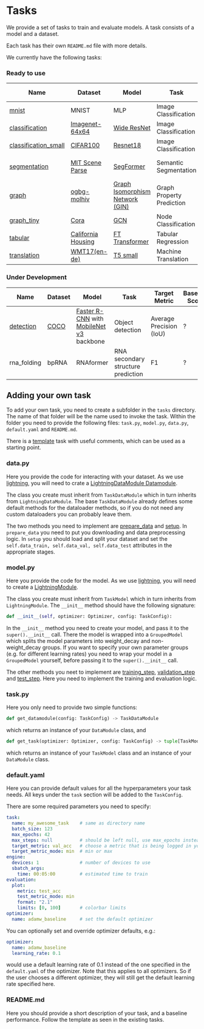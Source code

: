 # Tasks
We provide a set of tasks to train and evaluate models. A task consists of a model and a dataset.

Each task has their own `README.md` file with more details.

We currently have the following tasks:

### Ready to use

| Name | Dataset | Model | Task | Target Metric | Baseline Score | Baseline Runtime | Hardware |
| ------- | ---- | ----- | ---- | ------------- | -------------- | ---------------- | -------- |
| [mnist](mnist) | MNIST | MLP | Image Classification | Top-1 Accuracy | 0.97 | 1 min | 1 gpu |
| [classification](classification) | [Imagenet-64x64](https://patrykchrabaszcz.github.io/Imagenet32/) | [Wide ResNet](https://arxiv.org/pdf/1605.07146.pdf) | Image Classification | Top-1 Accuracy | 0.69 | 4h | 4 gpu |
| [classification_small](classification_small) | [CIFAR100](https://www.cs.toronto.edu/~kriz/cifar.html) | [Resnet18](https://arxiv.org/pdf/1512.03385.pdf) | Image Classification | Top-1 Accuracy | 0.77 | 10 min | 1 gpu |
| [segmentation](segmentation) | [MIT Scene Parse](http://sceneparsing.csail.mit.edu/) | [SegFormer](https://arxiv.org/abs/2105.15203) | Semantic Segmentation | Intersection over Union (IoU) | 0.35 | 5h | 4 gpu |
| [graph](graph) | [ogbg-molhiv](https://ogb.stanford.edu/docs/graphprop/#ogbg-mol) | [Graph Isomorphism Network (GIN)](https://arxiv.org/pdf/1810.00826.pdf) | Graph Property Prediction | ROC-AUC | 0.77 | 20min | 1 gpu |
| [graph_tiny](graph_tiny) | [Cora](https://paperswithcode.com/sota/node-classification-on-cora) | [GCN](https://arxiv.org/abs/1609.02907) | Node Classification | Accuracy | 0.82 | 1min | 1 gpu |
| [tabular](tabular) | [California Housing](https://www.dcc.fc.up.pt/~ltorgo/Regression/cal_housing.html) | [FT Transformer](https://arxiv.org/pdf/2106.11959.pdf) | Tabular Regression | Test RMSE | 0.40 | 2 min | 1 gpu |
| [translation](translation) | [WMT17(en-de)](https://machinetranslate.org/wmt17) | [T5 small](https://jmlr.org/papers/volume21/20-074/20-074.pdf) | Machine Translation | BLEU (sacrebleu) | 26.3 | 6h | 4 gpus |


### Under Development

| Name | Dataset | Model | Task | Target Metric | Baseline Score | Baseline Runtime | Hardware |
| ------- | ----- | ----- | ---- | ------------- | -------------- | ---------------- | -------- |
| [detection](pytorch_fob/tasks/detection) | [COCO](https://cocodataset.org) | [Faster R-CNN](https://arxiv.org/abs/1506.01497) with [MobileNet v3](https://arxiv.org/abs/1905.02244) backbone | Object detection | Average Precision (IoU) | ? | ~4h | 4 gpus |
| rna_folding | bpRNA | RNAformer | RNA secondary structure prediction | F1 | ? | ~4h | 4 gpus |

## Adding your own task
To add your own task, you need to create a subfolder in the `tasks` directory. The name of that folder will be the name used to invoke the task. Within the folder you need to provide the following files: `task.py`, `model.py`, `data.py`, `default.yaml` and `README.md`.

There is a [template](template) task with useful comments, which can be used as a starting point.

### data.py
Here you provide the code for interacting with your dataset. As we use [lightning](https://lightning.ai/docs/pytorch/stable/), you will need to crate a [LightningDataModule Datamodule](https://lightning.ai/docs/pytorch/stable/data/datamodule.html).

The class you create must inherit from `TaskDataModule` which in turn inherits from `LightningDataModule`. The base `TaskDataModule` already defines some default methods for the dataloader methods, so if you do not need any custom dataloaders you can probably leave them.

The two methods you need to implement are [prepare_data](https://lightning.ai/docs/pytorch/stable/data/datamodule.html#prepare-data) and [setup](https://lightning.ai/docs/pytorch/stable/data/datamodule.html#setup). In `prepare_data` you need to put you downloading and data preprocessing logic. In `setup` you should load and split your dataset and set the `self.data_train, self.data_val, self.data_test` attributes in the appropriate stages.

### model.py
Here you provide the code for the model. As we use [lightning](https://lightning.ai/docs/pytorch/stable/), you will need to create a [LightningModule](https://lightning.ai/docs/pytorch/stable/common/lightning_module.html).

The class you create must inherit from `TaskModel` which in turn inherits from `LightningModule`. The `__init__` method should have the following signature:
```python
def __init__(self, optimizer: Optimizer, config: TaskConfig):
```
In the `__init__` method you need to create your model, and pass it to the `super().__init__` call. There the model is wrapped into a `GroupedModel` which splits the model parameters into weight_decay and non-weight_decay groups. If you want to specify your own parameter groups (e.g. for different learning rates) you need to wrap your model in a `GroupedModel` yourself, before passing it to the `super().__init__` call.

The other methods you neet to implement are [training_step](https://lightning.ai/docs/pytorch/stable/common/lightning_module.html#training-step), [validation_step](https://lightning.ai/docs/pytorch/stable/common/lightning_module.html#validation-step) and [test_step](https://lightning.ai/docs/pytorch/stable/common/lightning_module.html#test-step). Here you need to implement the training and evaluation logic.

### task.py
Here you only need to provide two simple functions:
```python
def get_datamodule(config: TaskConfig) -> TaskDataModule
```
which returns an instance of your `DataModule` class, and
```python
def get_task(optimizer: Optimizer, config: TaskConfig) -> tuple[TaskModel, TaskDataModule]
```
which returns an instance of your `TaskModel` class and an instance of your `DataModule` class.

### default.yaml
Here you can provide default values for all the hyperparameters your task needs. All keys under the `task` section will be added to the `TaskConfig`.

There are some required parameters you need to specify:
```yaml
task:
  name: my_awesome_task    # same as directory name
  batch_size: 123
  max_epochs: 42
  max_steps: null          # should be left null, use max_epochs instead
  target_metric: val_acc   # choose a metric that is being logged in your LightningModule
  target_metric_mode: min  # min or max
engine:
  devices: 1               # number of devices to use
  sbatch_args:
    time: 00:05:00         # estimated time to train
evaluation:
  plot:
    metric: test_acc
    test_metric_mode: min
    format: "2.1"
    limits: [0, 100]       # colorbar limits
optimizer:
  name: adamw_baseline     # set the default optimizer
```

You can optionally set and override optimizer defaults, e.g.:
```yaml
optimizer:
  name: adamw_baseline
  learning_rate: 0.1
```
would use a default learning rate of 0.1 instead of the one specified in the `default.yaml` of the optimizer. Note that this applies to all optimizers. So if the user chooses a different optimizer, they will still get the default learning rate specified here.

### README.md
Here you should provide a short description of your task, and a baseline performance. Follow the template as seen in the existing tasks.
